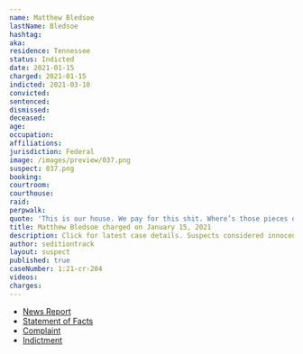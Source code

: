 ```yaml
---
name: Matthew Bledsoe
lastName: Bledsoe
hashtag:
aka:
residence: Tennessee
status: Indicted
date: 2021-01-15
charged: 2021-01-15
indicted: 2021-03-10
convicted: 
sentenced: 
dismissed: 
deceased:
age:
occupation:
affiliations:
jurisdiction: Federal
image: /images/preview/037.png
suspect: 037.png
booking:
courtroom:
courthouse:
raid:
perpwalk:
quote: 'This is our house. We pay for this shit. Where’s those pieces of shit at?'
title: Matthew Bledsoe charged on January 15, 2021
description: Click for latest case details. Suspects considered innocent until proven guilty.
author: seditiontrack
layout: suspect
published: true
caseNumber: 1:21-cr-204
videos:
charges:
---
```

- [News Report](https://www.wkrn.com/news/local-news/2nd-tennessee-resident-arrested-for-alleged-involvement-in-capitol-riots/)
- [Statement of Facts](https://www.justice.gov/opa/page/file/1355126/download)
- [Complaint](https://www.justice.gov/opa/page/file/1355121/download)
- [Indictment](https://www.justice.gov/usao-dc/case-multi-defendant/file/1377936/download)

